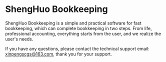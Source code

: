 # ShengHuo Bookkeeping

ShengHuo Bookkeeping is a simple and practical software for fast bookkeeping, which can complete bookkeeping in two steps. From life, professional accounting, everything starts from the user, and we realize the user's needs.

If you have any questions, please contact the technical support email: xinpengscgs@163.com, thank you for your support.
